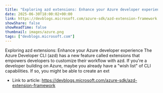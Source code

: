 ```yaml
---
title: "Exploring azd extensions: Enhance your Azure developer experience"
date: 2025-06-30T18:00:02+00:00
link: https://devblogs.microsoft.com/azure-sdk/azd-extension-framework
showShare: false
showReadTime: false
thumbnail: images/azure.png
tags: ["devblogs.microsoft.com"]
---
```

Exploring azd extensions: Enhance your Azure developer experience The Azure Developer CLI (azd) has a new feature called extensions that empowers developers to customize their workflow with azd. If you're a developer building on Azure, maybe you already have a "wish list" of CLI capabilities. If so, you might be able to create an ext

- Link to article: https://devblogs.microsoft.com/azure-sdk/azd-extension-framework